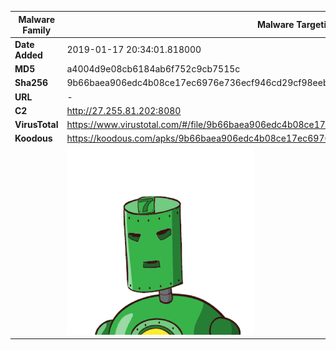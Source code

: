 | Malware Family | Malware Targeting South Koreans                              |
| -------------- | ------------------------------------------------------------ |
| **Date Added** | 2019-01-17 20:34:01.818000                                                   |
| **MD5**        | a4004d9e08cb6184ab6f752c9cb7515c                             |
| **Sha256**     | 9b66baea906edc4b08ce17ec6976e736ecf946cd29cf98eeb65a029562c904b5 |
| **URL**        | -                                                            |
| **C2**         | http://27.255.81.202:8080 |
| **VirusTotal** | https://www.virustotal.com/#/file/9b66baea906edc4b08ce17ec6976e736ecf946cd29cf98eeb65a029562c904b5/detection |
| **Koodous**    | https://koodous.com/apks/9b66baea906edc4b08ce17ec6976e736ecf946cd29cf98eeb65a029562c904b5 |
|                | ![](../assets/9b66baea906edc4b08ce17ec6976e736ecf946cd29cf98eeb65a029562c904b5.png) |